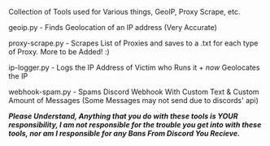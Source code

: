 Collection of Tools used for Various things, GeoIP, Proxy Scrape, etc.

geoip.py - Finds Geolocation of an IP address (Very Accurate)

proxy-scrape.py - Scrapes List of Proxies and saves to a .txt for each type of Proxy. More to be Added! :)

ip-logger.py - Logs the IP Address of Victim who Runs it + *now* Geolocates the IP

webhook-spam.py - Spams Discord Webhook With Custom Text & Custom Amount of Messages (Some Messages may not send due to discords' api)


***Please Understand, Anything that you do with these tools is YOUR responsibility, I am not responsible for the trouble you get into with these tools, nor am I responsible for any Bans From Discord You Recieve.***
